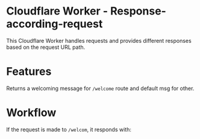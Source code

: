 # Cloudflare Worker - Response-according-request  

This Cloudflare Worker handles requests and provides different responses based on the request URL path.

# Features  
 Returns a welcoming  message for `/welcome` route and default msg for other.  
 
#  Workflow  
If the request is made to `/welcom`, it responds with:  

